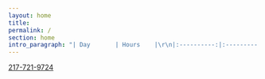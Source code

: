 ```yaml
---
layout: home
title:
permalink: /
section: home
intro_paragraph: "| Day       | Hours    |\r\n|:----------:|:---------:|\r\n| Sunday    | Closed   |\r\n| Monday    | 11AM-6PM |\r\n| Tuesday   | 11AM-7PM |\r\n| Wednesday | 11AM-6PM |\r\n| Thursday  | 11AM-7PM |\r\n| Friday    | 11AM-6PM |\r\n| Saturday  | Closed   |\n\n\n\n\n\n"
---
```

[217-721-9724](tel:217-721-9724)
